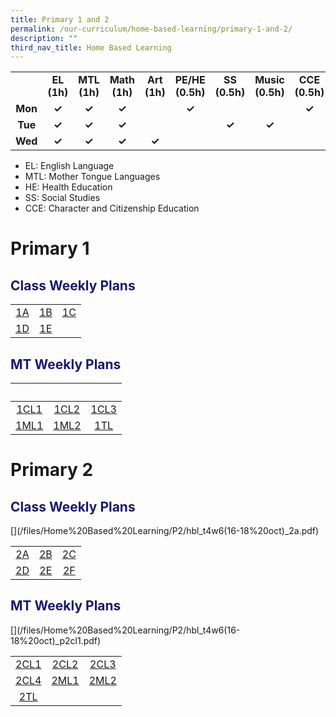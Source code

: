 ```yaml
---
title: Primary 1 and 2
permalink: /our-curriculum/home-based-learning/primary-1-and-2/
description: ""
third_nav_title: Home Based Learning
---
```

<table style="text-align:center; font-weight:bold;">
<tbody>
  <tr>
    <td></td>
    <td>EL<br>(1h)</td>
    <td>MTL<br>(1h)</td>
    <td>Math<br>(1h)</td>
    <td>Art<br>(1h)</td>
    <td>PE/HE<br>(0.5h)</td>
    <td>SS<br>(0.5h)</td>
    <td>Music<br>(0.5h)</td>
    <td>CCE<br>(0.5h)</td>
  </tr>
  <tr>
    <td>Mon</td>
    <td>✓</td>
    <td>✓</td>
    <td>✓</td>
    <td></td>
    <td>✓</td>
    <td></td>
    <td></td>
    <td>✓</td>
  </tr>
  <tr>
    <td>Tue</td>
    <td>✓</td>
    <td>✓</td>
    <td>✓</td>
    <td></td>
    <td></td>
    <td>✓</td>
    <td>✓</td>
    <td></td>
  </tr>
	<tr>
    <td>Wed</td>
    <td>✓</td>
    <td>✓</td>
    <td>✓</td>
    <td>✓</td>
    <td></td>
    <td></td>
    <td></td>
    <td></td>
  </tr>
</tbody>
</table>

* EL: English Language
* MTL: Mother Tongue Languages
* HE: Health Education
* SS: Social Studies
* CCE: Character and Citizenship Education

# Primary 1
<h2 style="color:midnightblue">Class Weekly Plans</h2>

|   |   |   |
|:---:|:---:|:---:|
| [1A](/files/Home%20Based%20Learning/P1/hbl_t4w6(16-18%20oct)_1a.pdf) | [1B](/files/Home%20Based%20Learning/P1/hbl_t4w6(16-18%20oct)_1b.pdf) | [1C](/files/Home%20Based%20Learning/P1/hbl_t4w6(16-18%20oct)_1c.pdf) |
| [1D](/files/Home%20Based%20Learning/P1/hbl_t4w6(16-18%20oct)_1d.pdf) | [1E](/files/Home%20Based%20Learning/P1/hbl_t4w6(16-18%20oct)_1e.pdf) | |

<h2 style="color:midnightblue">MT Weekly Plans</h2>

|&nbsp;|&nbsp;|&nbsp;|
|:---:|:---:|:---:|
|[1CL1](/files/Home%20Based%20Learning/P1/hbl_t4w6(16-18%20oct)_1cl1.pdf)|[1CL2](/files/Home%20Based%20Learning/P1/hbl_t4w6(16-18%20oct)_1cl2.pdf)|[1CL3](/files/Home%20Based%20Learning/P1/hbl_t4w6(16-18%20oct)_1cl3.pdf)|
|[1ML1](/files/Home%20Based%20Learning/P1/hbl_t4w6(16-18%20oct)_1ml1.pdf)|[1ML2](/files/Home%20Based%20Learning/P1/hbl_t4w6(16-18%20oct)_1ml2.pdf)|[1TL](/files/Home%20Based%20Learning/P1/hbl_t4w6(16-18%20oct)_p1tl.pdf)|

# Primary 2
<h2 style="color:midnightblue">Class Weekly Plans</h2>[](/files/Home%20Based%20Learning/P2/hbl_t4w6(16-18%20oct)_2a.pdf)

|   |   |   |
|:---:|:---:|:---:|
| [2A](/files/Home%20Based%20Learning/P2/hbl_t4w6(16-18%20oct)_2a.pdf) | [2B](/files/Home%20Based%20Learning/P2/hbl_t4w6(16-18%20oct)_2b.pdf) | [2C](/files/Home%20Based%20Learning/P2/hbl_t4w6(16-18%20oct)_2c.pdf) |
| [2D](/files/Home%20Based%20Learning/P2/hbl_t4w6(16-18%20oct)_2d.pdf) | [2E](/files/Home%20Based%20Learning/P2/hbl_t4w6(16-18%20oct)_2e.pdf) |[2F](/files/Home%20Based%20Learning/P2/hbl_t4w6(16-18%20oct)_2f.pdf)|

<h2 style="color:midnightblue">MT Weekly Plans</h2>[](/files/Home%20Based%20Learning/P2/hbl_t4w6(16-18%20oct)_p2cl1.pdf)

|   |   |   |
|:---:|:---:|:---:|
| [2CL1](/files/Home%20Based%20Learning/P2/hbl_t4w6(16-18%20oct)_p2cl1.pdf) | [2CL2](/files/Home%20Based%20Learning/P2/hbl_t4w6(16-18%20oct)_p2cl2.pdf) | [2CL3](/files/Home%20Based%20Learning/P2/hbl_t4w6(16-18%20oct)_p2cl3.pdf) |
| [2CL4](/files/Home%20Based%20Learning/P2/hbl_t4w6(16-18%20oct)_p2cl4.pdf) | [2ML1](/files/Home%20Based%20Learning/P2/hbl_t4w6(16-18%20oct)_p2ml1.pdf) | [2ML2](/files/Home%20Based%20Learning/P2/hbl_t4w6(16-18%20oct)_p2ml2.pdf)|
| [2TL](/files/Home%20Based%20Learning/P2/hbl_t4w6(16-18%20oct)_p2tl.pdf) | | |